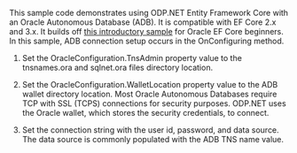 This sample code demonstrates using ODP.NET Entity Framework Core with an Oracle Autonomous Database (ADB). It is compatible with EF Core 2.x and 3.x. It builds off [this introductory sample](https://github.com/oracle/dotnet-db-samples/blob/master/samples/dotnet-core/ef-core/get-started/) for Oracle EF Core beginners. In this sample, ADB connection setup occurs in the OnConfiguring method. 

1. Set the OracleConfiguration.TnsAdmin property value to the tnsnames.ora and sqlnet.ora files directory location. 

2. Set the OracleConfiguration.WalletLocation property value to the ADB wallet directory location. Most Oracle Autonomous Databases require TCP with SSL (TCPS) connections for security purposes. ODP.NET uses the Oracle wallet, which stores the security credentials, to connect.

3. Set the connection string with the user id, password, and data source. The data source is commonly populated with the ADB TNS name value.
